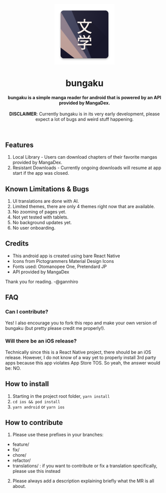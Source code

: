 <div align="center">
  <img src="./android/app/src/main/res/mipmap-xxxhdpi/ic_launcher.png" />
  <h1>bungaku</h1>
  <h4>bungaku is a simple manga reader for android that is powered by an API provided by MangaDex.</h4>
  <p><b>DISCLAIMER</b>: Currently bungaku is in its very early development, please expect a lot of bugs and weird stuff happening.</p>
</div>

<br/>

## Features

1. Local Library - Users can download chapters of their favorite mangas provided by MangaDex.
2. Resistant Downloads - Currently ongoing downloads will resume at app start if the app was closed.

## Known Limitations & Bugs

1. UI translations are done with AI.
2. Limited themes, there are only 4 themes right now that are available.
3. No zooming of pages yet.
4. Not yet tested with tablets.
5. No background updates yet.
6. No user onboarding.

## Credits

- This android app is created using bare React Native
- Icons from Pictogrammers Material Design Icons
- Fonts used: Otomanopee One, Pretendard JP
- API provided by MangaDex

Thank you for reading.
-@gannhiro

## FAQ

### Can I contribute?

Yes! I also encourage you to fork this repo and make your own version of bungaku (but pretty please credit me properly!).

### Will there be an iOS release?

Technically since this is a React Native project, there should be an iOS release. However, I do not know of a way yet to properly install 3rd party apps because this app violates App Store TOS. So yeah, the answer would be: NO.

## How to install
1. Starting in the project root folder, `yarn install`
2. `cd ios && pod install`
3. `yarn android` or `yarn ios`

## How to contribute

1. Please use these prefixes in your branches:
- feature/
- fix/
- chore/
- refactor/
- translations/ : if you want to contribute or fix a translation specifically, please use this instead

2. Please always add a description explaining briefly what the MR is all about.
